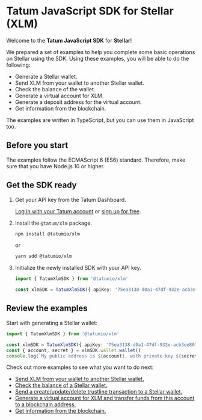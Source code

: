 # Tatum JavaScript SDK for Stellar (XLM)

Welcome to the **Tatum JavaScript SDK** for **Stellar**!

We prepared a set of examples to help you complete some basic operations on Stellar using the SDK. Using these examples, you will be able to do the following:

- Generate a Stellar wallet.
- Send XLM from your wallet to another Stellar wallet.
- Check the balance of the wallet.
- Generate a virtual account for XLM.
- Generate a deposit address for the virtual account.
- Get information from the blockchain.

The examples are written in TypeScript, but you can use them in JavaScript too.

## Before you start

The examples follow the ECMAScript 6 (ES6) standard. Therefore, make sure that you have Node.js 10 or higher.

## Get the SDK ready

1. Get your API key from the Tatum Dashboard.

   [Log in with your Tatum account](https://dashboard.tatum.io) or [sign up for free](https://dashboard.tatum.io/sign-up).

1. Install the `@tatum/xlm` package.

   ```bash
   npm install @tatumio/xlm
   ```

   or

   ```bash
   yarn add @tatumio/xlm
   ```

1. Initialize the newly installed SDK with your API key.

   ```typescript
   import { TatumXlmSDK } from '@tatumio/xlm'

   const xlmSDK = TatumXlmSDK({ apiKey: '75ea3138-d0a1-47df-932e-acb3ee807dab' })
   ```

## Review the examples

Start with generating a Stellar wallet:

```typescript
import { TatumXlmSDK } from '@tatumio/xlm'

const xlmSDK = TatumXlmSDK({ apiKey: '75ea3138-d0a1-47df-932e-acb3ee807dab' })
const { account, secret } = xlmSDK.wallet.wallet()
console.log(`My public address is ${account}, with private key ${secret}.`)
```

Check out more examples to see what you want to do next:

- [Send XLM from your wallet to another Stellar wallet.](./src/app/xlm.tx.example.ts)
- [Check the balance of a Stellar wallet.](./src/app/xlm.balance.example.ts)
- [Send a create/update/delete trustline transaction to a Stellar wallet.](./src/app/xlm.tx.trustline.example.ts)
- [Generate a virtual account for XLM and transfer funds from this account to a blockchain address.](./src/app/xlm.virtualAccount.example.ts)
- [Get information from the blockchain.](./src/app/xlm.blockchain.example.ts)
